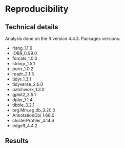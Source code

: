 # Reproducibility

## Technical details
Analysis done on the R version 4.4.3.
Packages versions:
- rlang_1.1.6
- IOBR_0.99.0
- forcats_1.0.0 
- stringr_1.5.1
- purrr_1.0.2
- readr_2.1.5 
- tidyr_1.3.1
- tidyverse_2.0.0        
- patchwork_1.3.0        
- gplot2_3.5.1   
- dplyr_1.1.4
- tibble_3.2.1
- org.Mm.eg.db_3.20.0
- AnnotationDbi_1.68.0  
- clusterProfiler_4.14.6
- edgeR_4.4.2

## Results



## 
